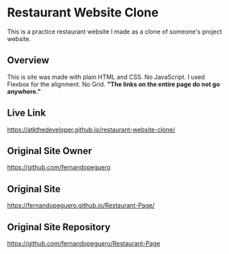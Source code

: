 # Restaurant Website Clone
This is a practice restaurant website I made as a clone of someone's project website.

## Overview
This is site was made with plain HTML and CSS. No JavaScript. I used Flexbox for the alignment.
No Grid. <strong>"The links on the entire page do not go anywhere."</strong>

## Live Link
https://atkthedeveloper.github.io/restaurant-website-clone/

## Original Site Owner
https://github.com/fernandopeguero

## Original Site
 https://fernandopeguero.github.io/Restaurant-Page/

## Original Site Repository
https://github.com/fernandopeguero/Restaurant-Page


